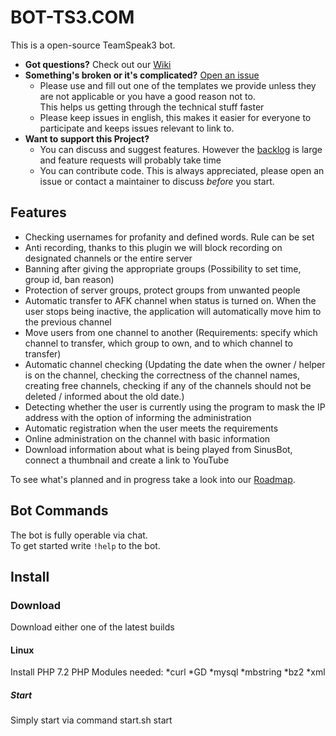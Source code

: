 # BOT-TS3.COM

This is a open-source TeamSpeak3 bot.  

- **Got questions?** Check out our [Wiki](bot-ts3.com)
- **Something's broken or it's complicated?** [Open an issue](https://github.com/botts3/bot-ts3.com/issues)
  - Please use and fill out one of the templates we provide unless they are not applicable or you have a good reason not to.  
    This helps us getting through the technical stuff faster
  - Please keep issues in english, this makes it easier for everyone to participate and keeps issues relevant to link to.
- **Want to support this Project?**
  - You can discuss and suggest features. However the [backlog](https://github.com/botts3/bot-ts3.com) is large and feature requests will probably take time
  - You can contribute code. This is always appreciated, please open an issue or contact a maintainer to discuss *before* you start.

## Features
* Checking usernames for profanity and defined words. Rule can be set
* Anti recording, thanks to this plugin we will block recording on designated channels or the entire server
* Banning after giving the appropriate groups (Possibility to set time, group id, ban reason)
* Protection of server groups, protect groups from unwanted people
* Automatic transfer to AFK channel when status is turned on. When the user stops being inactive, the application will automatically move him to the previous channel
* Move users from one channel to another (Requirements: specify which channel to transfer, which group to own, and to which channel to transfer)
* Automatic channel checking (Updating the date when the owner / helper is on the channel, checking the correctness of the channel names, creating free channels, checking if any of the channels should not be deleted / informed about the old date.)
* Detecting whether the user is currently using the program to mask the IP address with the option of informing the administration
* Automatic registration when the user meets the requirements
* Online administration on the channel with basic information
* Download information about what is being played from SinusBot, connect a thumbnail and create a link to YouTube

To see what's planned and in progress take a look into our [Roadmap](https://github.com/botts3/bot-ts3.com/projects/2).

## Bot Commands
The bot is fully operable via chat.  
To get started write `!help` to the bot.  

## Install

### Download
Download either one of the latest builds

#### Linux
Install PHP 7.2
PHP Modules needed:
*curl
*GD
*mysql
*mbstring
*bz2
*xml

##### Start
Simply start via command
start.sh start
